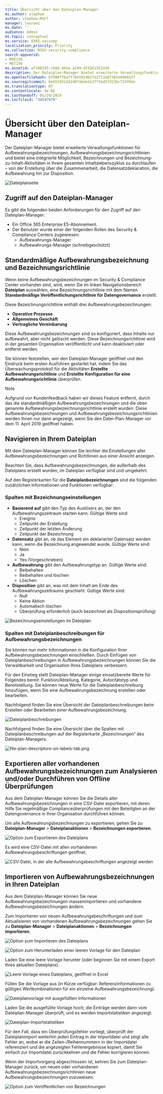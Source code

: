```yaml
---
title: Übersicht über den Dateiplan-Manager
ms.author: stephow
author: stephow-MSFT
manager: laurawi
ms.date: ''
audience: Admin
ms.topic: conceptual
ms.service: O365-seccomp
localization_priority: Priority
ms.collection: M365-security-compliance
search.appverid:
- MOE150
- MET150
ms.assetid: af398293-c69d-465e-a249-d74561552d30
description: Der Dateiplan-Manager bietet erweiterte Verwaltungsfunktionen für Aufbewahrungsbezeichnungen, Aufbewahrungsbezeichnungsrichtlinien und bietet eine integrierte Möglichkeit, Bezeichnungen und Bezeichnung-zu-Inhalt-Aktivitäten in Ihrem gesamten Inhaltslebenszyklus zu durchlaufen – von der Erstellung über die Zusammenarbeit, die Datensatzdeklaration, die Aufbewahrung hin zur Disposition.
ms.openlocfilehash: b7d80ff6a7f78e592462fe2723a87383e046015f
ms.sourcegitcommit: 6eb51931242d07abde2e37f1bd57d13bc724f0de
ms.translationtype: HT
ms.contentlocale: de-DE
ms.lasthandoff: 05/29/2019
ms.locfileid: "34547970"
---
```

# <a name="overview-of-file-plan-manager"></a>Übersicht über den Dateiplan-Manager

Der Dateiplan-Manager bietet erweiterte Verwaltungsfunktionen für Aufbewahrungsbezeichnungen, Aufbewahrungsbezeichnungsrichtlinien und bietet eine integrierte Möglichkeit, Bezeichnungen und Bezeichnung-zu-Inhalt-Aktivitäten in Ihrem gesamten Inhaltslebenszyklus zu durchlaufen – von der Erstellung über die Zusammenarbeit, die Datensatzdeklaration, die Aufbewahrung hin zur Disposition.

![Dateiplanseite](media/file-plan-page.png)

## <a name="accessing-file-plan-manager"></a>Zugriff auf den Dateiplan-Manager

Es gibt die folgenden beiden Anforderungen für den Zugriff auf den Dateiplan-Manager:
- Ein Office 365 Enterprise E5-Abonnement.
- Der Benutzer wurde einer der folgenden Rollen des Security &amp; Compliance Centers zugewiesen:
    - Aufbewahrungs-Manager
    - Aufbewahrungs-Manager (schreibgeschützt)

## <a name="default-retention-labels-and-label-policy"></a>Standardmäßige Aufbewahrungsbezeichnung und Bezeichnungsrichtlinie

Wenn keine Aufbewahrungsbezeichnungen im Security & Compliance Center vorhanden sind, wird, wenn Sie im linken Navigationsbereich **Dateiplan** auswählen, eine Bezeichnungsrichtlinie mit dem Namen **Standardmäßige Veröffentlichungsrichtlinie für Datengovernance** erstellt. 

Diese Bezeichnungsrichtlinie enthält drei Aufbewahrungsbezeichnungen:

- **Operative Prozesse**
- **Allgemeines Geschäft**
- **Vertragliche Vereinbarung**

Diese Aufbewahrungsbezeichnungen sind so konfiguriert, dass Inhalte nur aufbewahrt, aber nicht gelöscht werden. Diese Bezeichnungsrichtlinie wird in der gesamten Organisation veröffentlicht und kann deaktiviert oder entfernt werden. 

Sie können feststellen, wer den Dateiplan-Manager geöffnet und den Eindruck beim ersten Ausführen gestartet hat, indem Sie das Überwachungsprotokoll für die Aktivitäten **Erstellte Aufbewahrungsrichtlinie** und **Erstellte Konfiguration für eine Aufbewahrungsrichtlinie** überprüfen.

> [!NOTE]
> Aufgrund von Kundenfeedback haben wir dieses Feature entfernt, durch das die standardmäßigen Aufbewahrungsbezeichnungen und die oben genannte Aufbewahrungsbezeichnungsrichtlinie erstellt wurden. Diese Aufbewahrungsbezeichnungen und Aufbewahrungsbezeichnungsrichtlinien werden Ihnen nur dann angezeigt, wenn Sie den Datei-Plan-Manager vor dem 11. April 2019 geöffnet haben.

## <a name="navigating-your-file-plan"></a>Navigieren in Ihrem Dateiplan

Mit dem Dateiplan-Manager können Sie leichter die Einstellungen aller Aufbewahrungsbezeichnungen und Richtlinien aus einer Ansicht anzeigen.

Beachten Sie, dass Aufbewahrungsbezeichnungen, die außerhalb des Dateiplans erstellt wurden, im Dateiplan verfügbar sind und umgekehrt.

Auf den Registerkarten für die **Dateiplanbezeichnungen** sind die folgenden zusätzlichen Informationen und Funktionen verfügbar:

### <a name="label-settings-columns"></a>Spalten mit Bezeichnungseinstellungen

- **Basierend auf** gibt den Typ des Auslösers an, der den Aufbewahrungszeitraum starten kann. Gültige Werte sind:
    - Ereignis
    - Zeitpunkt der Erstellung
    - Zeitpunkt der letzten Änderung
    - Zeitpunkt der Bezeichnung
- **Datensatz** gibt an, ob das Element ein deklarierter Datensatz werden kann, wenn die Bezeichnung angewendet wurde. Gültige Werte sind:
    - Nein
    - Ja
    - Yes (Vorgeschrieben)
- **Aufbewahrung** gibt den Aufbewahrungstyp an. Gültige Werte sind:
    - Beibehalten
    - Beibehalten und löschen
    - Löschen
- **Disposition** gibt an, was mit dem Inhalt am Ende des Aufbewahrungszeitraums geschieht. Gültige Werte sind:
    - Null
    - Keine Aktion
    - Automatisch löschen
    - Überprüfung erforderlich (auch bezeichnet als Dispositionsprüfung)

![Bezeichnungseinstellungen im Dateiplan](media/file-plan-label-columns.png)

### <a name="retention-label-file-plan-descriptors-columns"></a>Spalten mit Dateiplanbeschreibungen für Aufbewahrungsbezeichnungen

Sie können nun mehr Informationen in die Konfiguration Ihrer Aufbewahrungsbezeichnungen einschließen. Durch Einfügen von Dateiplanbeschreibungen in Aufbewahrungsbezeichnungen können Sie die Verwaltbarkeit und Organisation Ihres Dateiplans verbessern.

Für den Einstieg stellt Dateiplan-Manager einige einsatzbereite Werte für Folgendes bereit: Funktion/Abteilung, Kategorie, Autoritätstyp und Bereitstellung. Sie können neue Werte für die Dateiplanbeschreibung hinzufügen, wenn Sie eine Aufbewahrungsbezeichnung erstellen oder bearbeiten.

Nachfolgend finden Sie eine Übersicht der Dateiplanbeschreibungen beim Erstellen oder Bearbeiten einer Aufbewahrungsbezeichnung.

![Dateiplanbeschreibungen](media/file-plan-descriptors.png)

Nachfolgend finden Sie eine Übersicht über die Spalten mit Dateiplanbeschreibungen auf der Registerkarte „Bezeichnungen“ des Dateiplan-Managers.

![file-plan-descriptors-on-labels-tab.png](media/file-plan-descriptors-on-labels-tab.png)

## <a name="export-all-existing-retention-labels-to-analyze-andor-perform-offline-reviews"></a>Exportieren aller vorhandenen Aufbewahrungsbezeichnungen zum Analysieren und/oder Durchführen von Offline Überprüfungen

Aus dem Dateiplan-Manager können Sie die Details aller Aufbewahrungsbezeichnungen in eine CSV-Datei exportieren, mit deren Hilfe Sie regelmäßige Complianceüberprüfungen mit den Beteiligten an der Datengovernance in Ihrer Organisation durchführen können.

Um alle Aufbewahrungsbezeichnungen zu exportieren, gehen Sie zu **Dateiplan-Manager** \> **Dateiplanaktionen** \> **Bezeichnungen exportieren**.

![Option zum Exportieren des Dateiplans](media/file-plan-export-labels-option.png)

Es wird eine CSV-Datei mit allen vorhandenen Aufbewahrungsbeschriftungen geöffnet.

![CSV-Datei, in der alle Aufbewahrungsbeschriftungen angezeigt werden](media/file-plan-csv-file.png)

## <a name="import-retention-labels-into-your-file-plan"></a>Importieren von Aufbewahrungsbezeichnungen in Ihren Dateiplan

Aus dem Dateiplan-Manager können Sie neue Aufbewahrungsbezeichnungen massenimportieren und vorhandene Aufbewahrungsbezeichnungen ändern.

Zum Importieren von neuen Aufbewahrungsbeschriftungen und zum Aktualisieren von vorhandenen Aufbewahrungsbezeichnungen gehen Sie zu **Dateiplan-Manager** \> **Dateiplanaktionen** \> **Bezeichnungen importieren**.

![Option zum Importieren des Dateiplans](media/file-plan-import-labels-option.png)

![Option zum Herunterladen einer leeren Vorlage für den Dateiplan](media/file-plan-blank-template-option.png)

Laden Sie eine leere Vorlage herunter (oder beginnen Sie mit einem Export Ihres aktuellen Dateiplans).

![Leere Vorlage eines Dateiplans, geöffnet in Excel](media/file-plan-blank-template.png)

Füllen Sie die Vorlage aus (in Kürze verfügbar: Referenzinformationen zu gültigen Wertkombinationen für ein einzelne Aufbewahrungsbezeichnung).

![Dateiplanvorlage mit ausgefüllten Informationen](media/file-plan-filled-out-template.png)

Laden Sie die ausgefüllte Vorlage hoch; die Einträge werden dann vom Dateiplan-Manager überprüft, und es werden Importstatistiken angezeigt.

![Dateiplan-Importstatistiken](media/file-plan-import-statistics.png)

Für den Fall, dass ein Überprüfungsfehler vorliegt, überprüft der Dateiplanimport weiterhin jeden Eintrag in der Importdatei und zeigt alle Fehler an, wobei er die Zeilen-/Reihennummern in der Importdatei referenziert und die angezeigten Fehlerergebnisse kopiert, damit Sie einfach zur Importdatei zurückkehren und die Fehler korrigieren können. 

Wenn der Importvorgang abgeschlossen ist, kehren Sie zum Dateiplan-Manager zurück, um neuen oder vorhandenen Aufbewahrungsbezeichnungsrichtlinien neue Aufbewahrungsbezeichnungen zuzuweisen.

![Option zum Veröffentlichen von Bezeichnungen](media/file-plan-publish-labels-option.png)

